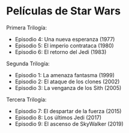 # Películas de Star Wars

Primera Trilogía:
* Episodio 4: Una nueva esperanza (1977)
* Episodio 5: El imperio contrataca (1980)
* Episodio 6: El retorno del Jedi (1983)

Segunda Trilogía:
* Episodio 1: La amenaza fantasma (1999)
* Episodio 2: El ataque de los clones (2002)
* Episodio 3: La venganza de los Sith (2005)

Tercera Trilogía:
* Episodio 7: El despartar de la fuerza (2015)
* Episodio 8: Los últimos Jedi (2017)
* Episodio 9: El ascenso de SkyWalker (2019)

